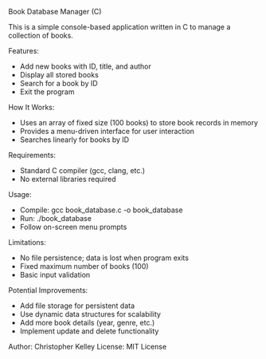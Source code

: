 Book Database Manager (C)

This is a simple console-based application written in C to manage a collection of books.

Features:
- Add new books with ID, title, and author
- Display all stored books
- Search for a book by ID
- Exit the program

How It Works:
- Uses an array of fixed size (100 books) to store book records in memory
- Provides a menu-driven interface for user interaction
- Searches linearly for books by ID

Requirements:
- Standard C compiler (gcc, clang, etc.)
- No external libraries required

Usage:
- Compile: gcc book_database.c -o book_database
- Run: ./book_database
- Follow on-screen menu prompts

Limitations:
- No file persistence; data is lost when program exits
- Fixed maximum number of books (100)
- Basic input validation

Potential Improvements:
- Add file storage for persistent data
- Use dynamic data structures for scalability
- Add more book details (year, genre, etc.)
- Implement update and delete functionality

Author: Christopher Kelley
License: MIT License
